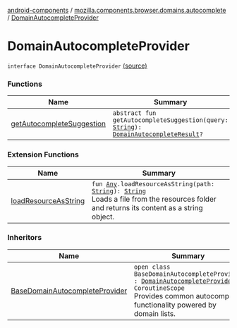 [android-components](../../index.md) / [mozilla.components.browser.domains.autocomplete](../index.md) / [DomainAutocompleteProvider](./index.md)

# DomainAutocompleteProvider

`interface DomainAutocompleteProvider` [(source)](https://github.com/mozilla-mobile/android-components/blob/master/components/browser/domains/src/main/java/mozilla/components/browser/domains/autocomplete/Providers.kt#L33)

### Functions

| Name | Summary |
|---|---|
| [getAutocompleteSuggestion](get-autocomplete-suggestion.md) | `abstract fun getAutocompleteSuggestion(query: `[`String`](https://kotlinlang.org/api/latest/jvm/stdlib/kotlin/-string/index.html)`): `[`DomainAutocompleteResult`](../-domain-autocomplete-result/index.md)`?` |

### Extension Functions

| Name | Summary |
|---|---|
| [loadResourceAsString](../../mozilla.components.support.test.file/kotlin.-any/load-resource-as-string.md) | `fun `[`Any`](https://kotlinlang.org/api/latest/jvm/stdlib/kotlin/-any/index.html)`.loadResourceAsString(path: `[`String`](https://kotlinlang.org/api/latest/jvm/stdlib/kotlin/-string/index.html)`): `[`String`](https://kotlinlang.org/api/latest/jvm/stdlib/kotlin/-string/index.html)<br>Loads a file from the resources folder and returns its content as a string object. |

### Inheritors

| Name | Summary |
|---|---|
| [BaseDomainAutocompleteProvider](../-base-domain-autocomplete-provider/index.md) | `open class BaseDomainAutocompleteProvider : `[`DomainAutocompleteProvider`](./index.md)`, CoroutineScope`<br>Provides common autocomplete functionality powered by domain lists. |
